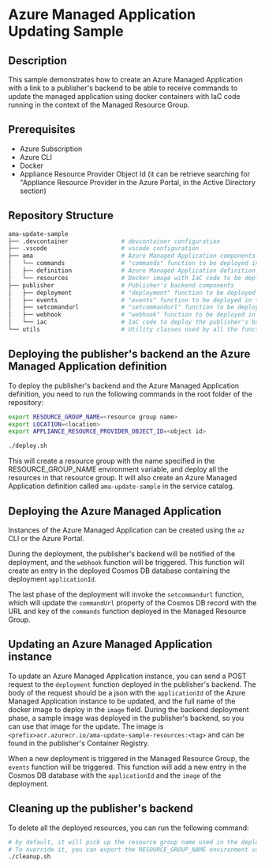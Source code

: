 # Azure Managed Application Updating Sample

## Description

This sample demonstrates how to create an Azure Managed Application with a link to a publisher's backend to be able to receive commands to update the managed application using docker containers with IaC code running in the context of the Managed Resource Group.

## Prerequisites

- Azure Subscription
- Azure CLI
- Docker
- Appliance Resource Provider Object Id (it can be retrieve searching for "Appliance Resource Provider in the Azure Portal, in the Active Directory section)

## Repository Structure

```bash
ama-update-sample
├── .devcontainer               # devcontainer configuration
├── .vscode                     # vscode configuration
├── ama                         # Azure Managed Application components
│   └── commands                # "commands" function to be deployed in the Managed Resource Group    
│   ├── definition              # Azure Managed Application definition (bicep + json templates)
│   └── resources               # Docker image with IaC code to be deployed in the Managed Resource Group
├── publisher                   # Publisher's backend components
│   ├── deployment              # "deployment" function to be deployed in the publisher's backend
│   ├── events                  # "events" function to be deployed in the publisher's backend
│   ├── setcomandurl            # "setcommandurl" function to be deployed in the publisher's backend
│   ├── webhook                 # "webhook" function to be deployed in the publisher's backend
│   └── iac                     # IaC code to deploy the publisher's backend
└── utils                       # Utility classes used by all the functions
```

## Deploying the publisher's backend an the Azure Managed Application definition

To deploy the publisher's backend and the Azure Managed Application definition, you need to run the following commands in the root folder of the repository:

```bash
export RESOURCE_GROUP_NAME=<resource group name>
export LOCATION=<location>
export APPLIANCE_RESOURCE_PROVIDER_OBJECT_ID=<object id>

./deploy.sh
```

This will create a resource group with the name specified in the RESOURCE_GROUP_NAME environment variable, and deploy all the resources in that resource group. It will also create an Azure Managed Application definition called `ama-update-sample` in the service catalog.

## Deploying the Azure Managed Application

Instances of the Azure Managed Application can be created using the `az` CLI or the Azure Portal.

During the deployment, the publisher's backend will be notified of the deployment, and the `webhook` function will be triggered. This function will create an entry in the deployed Cosmos DB database containing the deployment `applicationId`.

The last phase of the deployment will invoke the `setcommandurl` function, which will update the `commandUrl` property of the Cosmos DB record with the URL and key of the `commands` function deployed in the Managed Resource Group.

## Updating an Azure Managed Application instance

To update an Azure Managed Application instance, you can send a POST request to the `deployment` function deployed in the publisher's backend. The body of the request should be a json with the `applicationId` of the Azure Managed Application instance to be updated, and the full name of the docker image to deploy in the `image` field. During the backend deployment phase, a sample image was deployed in the publisher's backend, so you can use that image for the update. The image is `<prefix>acr.azurecr.io/ama-update-sample-resources:<tag>` and can be found in the publisher's Container Registry.

When a new deployment is triggered in the Managed Resource Group, the `events` function will be triggered. This function will add a new entry in the Cosmos DB database with the `applicationId` and the `image` of the deployment.

## Cleaning up the publisher's backend

To delete all the deployed resources, you can run the following command:

```bash
# by default, it will pick up the resource group name used in the deployment
# To override it, you can export the RESOURCE_GROUP_NAME environment variable
./cleanup.sh
```
